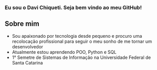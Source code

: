 ### Eu sou o Davi Chiqueti. Seja bem vindo ao meu GitHub!

## Sobre mim
- Sou apaixonado por tecnologia desde pequeno e procuro uma recolocação profissional para seguir o meu sonho de me tornar um desenvolvedor
- Atualmente estou aprendendo POO, Python e SQL
- 1° Semetre de Sistemas de Informação na Universidade Federal de Santa Catarina
